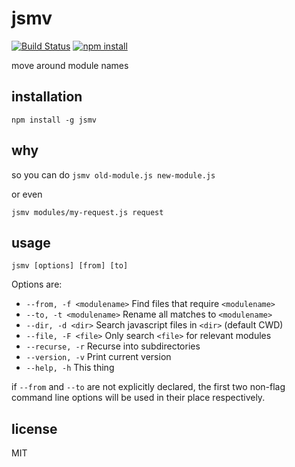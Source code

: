 jsmv
====

[![Build Status](http://img.shields.io/travis/jarofghosts/jsmv.svg?style=flat)](https://travis-ci.org/jarofghosts/jsmv)
[![npm install](http://img.shields.io/npm/dm/jsmv.svg?style=flat)](https://www.npmjs.org/package/jsmv)

move around module names

## installation

`npm install -g jsmv`

## why

so you can do `jsmv old-module.js new-module.js`

or even

`jsmv modules/my-request.js request`

## usage

`jsmv [options] [from] [to]`

Options are:

* `--from, -f <modulename>` Find files that require `<modulename>`
* `--to, -t <modulename>` Rename all matches to `<modulename>`
* `--dir, -d <dir>` Search javascript files in `<dir>` (default CWD)
* `--file, -F <file>` Only search `<file>` for relevant modules
* `--recurse, -r` Recurse into subdirectories
* `--version, -v` Print current version
* `--help, -h` This thing

if `--from` and `--to` are not explicitly declared, the first two non-flag
command line options will be used in their place respectively.

## license

MIT
